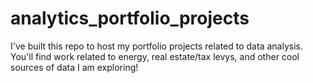 # analytics_portfolio_projects
I've built this repo to host my portfolio projects related to data analysis. You'll find work related to energy, real estate/tax levys, and other cool sources of data I am exploring!
